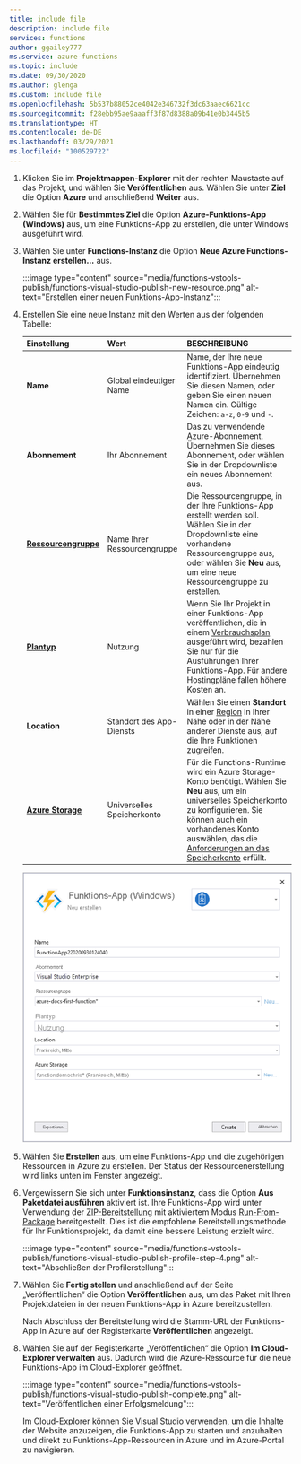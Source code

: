 ```yaml
---
title: include file
description: include file
services: functions
author: ggailey777
ms.service: azure-functions
ms.topic: include
ms.date: 09/30/2020
ms.author: glenga
ms.custom: include file
ms.openlocfilehash: 5b537b88052ce4042e346732f3dc63aaec6621cc
ms.sourcegitcommit: f28ebb95ae9aaaff3f87d8388a09b41e0b3445b5
ms.translationtype: HT
ms.contentlocale: de-DE
ms.lasthandoff: 03/29/2021
ms.locfileid: "100529722"
---
```

1. Klicken Sie im **Projektmappen-Explorer** mit der rechten Maustaste auf das Projekt, und wählen Sie **Veröffentlichen** aus. Wählen Sie unter **Ziel** die Option **Azure** und anschließend **Weiter** aus.

1. Wählen Sie für **Bestimmtes Ziel** die Option **Azure-Funktions-App (Windows)** aus, um eine Funktions-App zu erstellen, die unter Windows ausgeführt wird.

1. Wählen Sie unter **Functions-Instanz** die Option **Neue Azure Functions-Instanz erstellen...** aus. 

    :::image type="content" source="media/functions-vstools-publish/functions-visual-studio-publish-new-resource.png" alt-text="Erstellen einer neuen Funktions-App-Instanz":::

1. Erstellen Sie eine neue Instanz mit den Werten aus der folgenden Tabelle:

    | Einstellung      | Wert  | BESCHREIBUNG                                |
    | ------------ |  ------- | -------------------------------------------------- |
    | **Name** | Global eindeutiger Name | Name, der Ihre neue Funktions-App eindeutig identifiziert. Übernehmen Sie diesen Namen, oder geben Sie einen neuen Namen ein. Gültige Zeichen: `a-z`, `0-9` und `-`. |
    | **Abonnement** | Ihr Abonnement | Das zu verwendende Azure-Abonnement. Übernehmen Sie dieses Abonnement, oder wählen Sie in der Dropdownliste ein neues Abonnement aus. |
    | **[Ressourcengruppe](../articles/azure-resource-manager/management/overview.md)** | Name Ihrer Ressourcengruppe |  Die Ressourcengruppe, in der Ihre Funktions-App erstellt werden soll. Wählen Sie in der Dropdownliste eine vorhandene Ressourcengruppe aus, oder wählen Sie **Neu** aus, um eine neue Ressourcengruppe zu erstellen.|
    | **[Plantyp](../articles/azure-functions/functions-scale.md)** | Nutzung | Wenn Sie Ihr Projekt in einer Funktions-App veröffentlichen, die in einem [Verbrauchsplan](../articles/azure-functions/consumption-plan.md) ausgeführt wird, bezahlen Sie nur für die Ausführungen Ihrer Funktions-App. Für andere Hostingpläne fallen höhere Kosten an. |
    | **Location** | Standort des App-Diensts | Wählen Sie einen **Standort** in einer [Region](https://azure.microsoft.com/regions/) in Ihrer Nähe oder in der Nähe anderer Dienste aus, auf die Ihre Funktionen zugreifen. |
    | **[Azure Storage](../articles/azure-functions/storage-considerations.md)** | Universelles Speicherkonto | Für die Functions-Runtime wird ein Azure Storage-Konto benötigt. Wählen Sie **Neu** aus, um ein universelles Speicherkonto zu konfigurieren. Sie können auch ein vorhandenes Konto auswählen, das die [Anforderungen an das Speicherkonto](../articles/azure-functions/storage-considerations.md#storage-account-requirements) erfüllt.  |

    ![Dialogfeld „App Service erstellen“](./media/functions-vstools-publish/functions-visual-studio-publish.png)

1. Wählen Sie **Erstellen** aus, um eine Funktions-App und die zugehörigen Ressourcen in Azure zu erstellen. Der Status der Ressourcenerstellung wird links unten im Fenster angezeigt. 

1. Vergewissern Sie sich unter **Funktionsinstanz**, dass die Option **Aus Paketdatei ausführen** aktiviert ist. Ihre Funktions-App wird unter Verwendung der [ZIP-Bereitstellung](../articles/azure-functions/functions-deployment-technologies.md#zip-deploy) mit aktiviertem Modus [Run-From-Package](../articles/azure-functions/run-functions-from-deployment-package.md) bereitgestellt. Dies ist die empfohlene Bereitstellungsmethode für Ihr Funktionsprojekt, da damit eine bessere Leistung erzielt wird. 

    :::image type="content" source="media/functions-vstools-publish/functions-visual-studio-publish-profile-step-4.png" alt-text="Abschließen der Profilerstellung":::

1. Wählen Sie **Fertig stellen** und anschließend auf der Seite „Veröffentlichen“ die Option **Veröffentlichen** aus, um das Paket mit Ihren Projektdateien in der neuen Funktions-App in Azure bereitzustellen. 

    Nach Abschluss der Bereitstellung wird die Stamm-URL der Funktions-App in Azure auf der Registerkarte **Veröffentlichen** angezeigt. 
    
1.  Wählen Sie auf der Registerkarte „Veröffentlichen“ die Option **Im Cloud-Explorer verwalten** aus. Dadurch wird die Azure-Ressource für die neue Funktions-App im Cloud-Explorer geöffnet. 
    
    :::image type="content" source="media/functions-vstools-publish/functions-visual-studio-publish-complete.png" alt-text="Veröffentlichen einer Erfolgsmeldung":::
    
    Im Cloud-Explorer können Sie Visual Studio verwenden, um die Inhalte der Website anzuzeigen, die Funktions-App zu starten und anzuhalten und direkt zu Funktions-App-Ressourcen in Azure und im Azure-Portal zu navigieren. 

